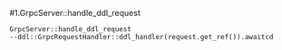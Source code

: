 #1.GrpcServer::handle_ddl_request

```
GrpcServer::handle_ddl_request
--ddl::GrpcRequestHandler::ddl_handler(request.get_ref()).awaitcd
```